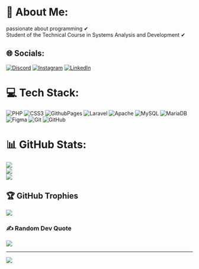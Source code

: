 # 💫 About Me:
passionate about programming ✔ <br>
Student of the Technical Course in Systems Analysis and Development ✔


## 🌐 Socials:
[![Discord](https://img.shields.io/badge/Discord-%237289DA.svg?logo=discord&logoColor=white)](https://discord.gg/751567033971376177) [![Instagram](https://img.shields.io/badge/Instagram-%23E4405F.svg?logo=Instagram&logoColor=white)](https://instagram.com/https://www.instagram.com/silvaaxxl/) [![LinkedIn](https://img.shields.io/badge/LinkedIn-%230077B5.svg?logo=linkedin&logoColor=white)](https://linkedin.com/in/www.linkedin.com/in/kauã-silva-989a57313) 

# 💻 Tech Stack:
![PHP](https://img.shields.io/badge/php-%23777BB4.svg?style=for-the-badge&logo=php&logoColor=white) ![CSS3](https://img.shields.io/badge/css3-%231572B6.svg?style=for-the-badge&logo=css3&logoColor=white) ![GithubPages](https://img.shields.io/badge/github%20pages-121013?style=for-the-badge&logo=github&logoColor=white) ![Laravel](https://img.shields.io/badge/laravel-%23FF2D20.svg?style=for-the-badge&logo=laravel&logoColor=white) ![Apache](https://img.shields.io/badge/apache-%23D42029.svg?style=for-the-badge&logo=apache&logoColor=white) ![MySQL](https://img.shields.io/badge/mysql-4479A1.svg?style=for-the-badge&logo=mysql&logoColor=white) ![MariaDB](https://img.shields.io/badge/MariaDB-003545?style=for-the-badge&logo=mariadb&logoColor=white) ![Figma](https://img.shields.io/badge/figma-%23F24E1E.svg?style=for-the-badge&logo=figma&logoColor=white) ![Git](https://img.shields.io/badge/git-%23F05033.svg?style=for-the-badge&logo=git&logoColor=white) ![GitHub](https://img.shields.io/badge/github-%23121011.svg?style=for-the-badge&logo=github&logoColor=white)
# 📊 GitHub Stats:
![](https://github-readme-stats.vercel.app/api?username=kauasilvaa&theme=dark&hide_border=false&include_all_commits=false&count_private=false)<br/>
![](https://github-readme-streak-stats.herokuapp.com/?user=kauasilvaa&theme=dark&hide_border=false)<br/>
![](https://github-readme-stats.vercel.app/api/top-langs/?username=kauasilvaa&theme=dark&hide_border=false&include_all_commits=false&count_private=false&layout=compact)

## 🏆 GitHub Trophies
![](https://github-profile-trophy.vercel.app/?username=kauasilvaa&theme=dracula&no-frame=false&no-bg=false&margin-w=4)

### ✍️ Random Dev Quote
![](https://quotes-github-readme.vercel.app/api?type=horizontal&theme=radical)

---
[![](https://visitcount.itsvg.in/api?id=kauasilvaa&icon=6&color=2)](https://visitcount.itsvg.in)

<!-- Proudly created with GPRM ( https://gprm.itsvg.in ) -->
